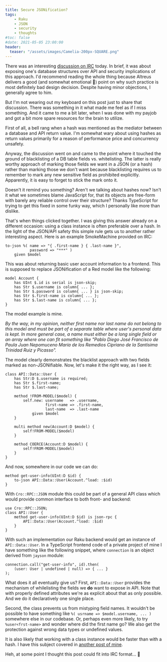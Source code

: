 ```yaml
---
title: Secure JSONification?
tags:
    - Raku
    - JSON
    - security
    - thoughts
#toc: false
#date: 2021-05-05 23:00:00
header:
  teaser: "/assets/images/Camelia-200px-SQUARE.png"
---
```

There was an interesting [discussion on
IRC](https://colabti.org/irclogger/irclogger_log/raku?date=2021-09-14#l100)
today. In brief, it was about exposing one's database structures over API and
security implications of this approach. I'd recommend reading the whole thing
because Altreus delivers a good (and somewhat emotional 🙂) point on why such
practice is most definitely bad design decision. Despite having minor
objections, I generally agree to him.

<!--more-->

But I'm not wearing out my keyboard on this post just to share that discussion.
There was something in it what made me feel as if I miss something. And it came
to me a bit later, when I was done with my payjob and got a bit more spare
resources for the brain to utilize.

First of all, a bell rang when a hash was mentioned as the mediator between a
database and API return value. I'm somewhat wary about using hashes as return
values primarily for a reason of performance price and concurrency unsafety.

Anyway, the discussion went on and came to the point where it touched the ground
of blacklisting of a DB table fields vs. whitelisting. The latter is really
worthy approach of marking those fields we want in a JSON (or a hash) rather
than marking those we don't want because blacklisting requires us to remember to
mark any new sensitive field as prohibited explicitly. Apparently, it is easy to
forget to stick the mark onto it.

Doesn't it remind you something? Aren't we talking about hashes now? Isn't it
what we sometimes blame JavaScript for, that its objects are free-form with
barely any reliable control over their structure? Thanks TypeScript for trying
to get this fixed in some funky way, which I personally like more than dislike.

That's when things clicked together. I was giving this answer already on a
different occasion: using a class instance is often preferable over a hash.
In the light of the JSON/API safety this simple rule gets us to another rather
interesting aspect. Here is an example SmokeMachine provided on IRC:

    to-json %( name => "{ .first-name } { .last-name }",
               password => "***" )
        given $model

This was about returning basic user account information to a frontend. This is
supposed to replace JSONification of a Red model like the following:

    model Account {
        has UInt $.id is serial is json-skip;
        has Str $.username is column{ ... };
        has Str $.password is column{ ... } is json-skip;
        has Str $.first-name is column{ ... };
        has Str $.last-name is column{ ... };
    }

The model example is mine.

_By the way, in my opinion, neither first name nor last name do not belong to
this model and must be part of a separate table where user's personal data is
kept. In more general case, a name must either be a long single field or an
array where one can fit something like "Pablo Diego José Francisco de Paula Juan
Nepomuceno María de los Remedios Cipriano de la Santísima Trinidad Ruiz y
Picasso"._

The model clearly demonstrates the blacklist approach with two fields marked as
non-JSONifiable. Now, let's make it the right way, as I see it:

    class API::Data::User {
        has Str:D $.username is required;
        has Str $.first-name;
        has Str $.last-name;

        method !FROM-MODEL($model) {
            self.new: username   => .username,
                      first-name => .first-name,
                      last-name  => .last-name
                given $model
        }

        multi method new(Account:D $model) {
            self!FROM-MODEL($model)
        }

        method COERCE(Account:D $model) {
            self!FROM-MODEL($model)
        }
    }

And now, somewhere in our code we can do:

    method get-user-info(UInt:D $id) {
        to-json API::Data::User(Account.^load: :$id)
    }

With `Cro::RPC::JSON` module this could be part of a general API class which
would provide common interface to both front- and backend:

    use Cro::RPC::JSON;
    class API::User {
        method get-user-info(UInt:D $id) is json-rpc {
            API::Data::User(Account.^load: :$id)
        }
    }

With such an implementation our Raku backend would get an instance of
`API::Data::User`. In a TypeScript frontend code of a private project of mine I
have something like the following snippet, where `connection` is an object
derived from `jayson` module:

    connection.call("get-user-info", id).then(
        (user: User | undefined | null) => { ... }
    );

What does it all eventually give us? First, `API::Data::User` provides the
mechanism of whilelisting the fields we **do** want to expose in API. Note that
with properly defined attributes we're as explicit about that as only possible.
And we do it declaratively one single place.

Second, the class prevents us from mistyping field names. It wouldn't be
possible to have something like `%( usrname => $model.username, ... )` somewhere
else in our codebase. Or, perhaps even more likely, to try `%user<frst-name>`
and wonder where did the first name go? We also get the protection against wrong
data types or undefined values.

It is also likely that working with a class instance would be faster than with a
hash. I have this subject covered in [another post of
mine](https://vrurg.github.io/2020/12/16/Raku-Performance-Note).

Heh, at some point I thought this post could fit into IRC format... 🤷
